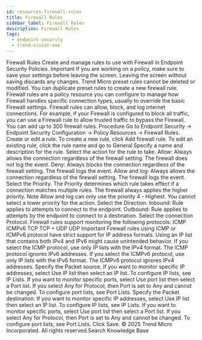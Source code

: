 ```yaml
---
id: resources-firewall-rules
title: Firewall Rules
sidebar_label: Firewall Rules
description: Firewall Rules
tags:
  - endpoint-security
  - trend-vision-one
---
```


 Firewall Rules Create and manage rules to use with Firewall in Endpoint Security Policies. Important If you are working on a policy, make sure to save your settings before leaving the screen. Leaving the screen without saving discards any changes. Trend Micro preset rules cannot be deleted or modified. You can duplicate preset rules to create a new firewall rule. Firewall rules are a policy resource you can configure to manage how Firewall handles specific connection types, usually to override the basic Firewall settings. Firewall rules can allow, block, and log internet connections. For example, if your Firewall is configured to block all traffic, you can use a Firewall rule to allow trusted traffic to bypass the Firewall. You can add up to 300 firewall rules. Procedure Go to Endpoint Security → Endpoint Security Configuration → Policy Resources → Firewall Rules. Create or edit a rule. To create a new rule, click Add firewall rule. To edit an existing rule, click the rule name and go to General Specify a name and description for the rule. Select the action for the rule to take. Allow: Always allows the connection regardless of the firewall setting. The firewall does not log the event. Deny: Always blocks the connection regardless of the firewall setting. The firewall logs the event. Allow and log: Always allows the connection regardless of the firewall setting. The firewall logs the event. Select the Priority. The Priority determines which rule takes effect if a connection matches multiple rules. The firewall always applies the higher priority. Note Allow and log can only use the priority 4 - Highest. You cannot select a lower priority for the action. Select the Direction. Inbound: Rule applies to attempts to connect to the endpoint. Outbound: Rule applies to attempts by the endpoint to connect to a destination. Select the connection Protocol. Firewall rules support monitoring the following protocols: ICMP ICMPv6 TCP TCP + UDP UDP Important Firewall rules using ICMP or ICMPv6 protocol have strict support for IP address formats. Using an IP list that contains both IPv4 and IPv6 might cause unintended behavior. If you select the ICMP protocol, use only IP lists with the IPv4 format. The ICMP protocol ignores IPv6 addresses. If you select the ICMPv6 protocol, use only IP lists with the IPv6 format. The ICMPv6 protocol ignores IPv4 addresses. Specify the Packet source. If you want to monitor specific IP addresses, select Use IP list then select an IP list. To configure IP lists, see IP Lists. If you want to monitor specific ports, select Use port list then select a Port list. If you select Any for Protocol, then Port is set to Any and cannot be changed. To configure port lists, see Port Lists. Specify the Packet destination. If you want to monitor specific IP addresses, select Use IP list then select an IP list. To configure IP lists, see IP Lists. If you want to monitor specific ports, select Use port list then select a Port list. If you select Any for Protocol, then Port is set to Any and cannot be changed. To configure port lists, see Port Lists. Click Save. © 2025 Trend Micro Incorporated. All rights reserved.Search Knowledge Base